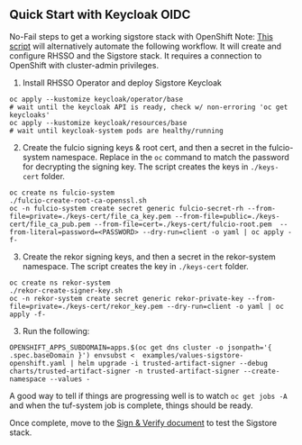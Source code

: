 ## Quick Start with Keycloak OIDC

No-Fail steps to get a working sigstore stack with OpenShift
Note: [This script](tas-easy-install.sh) will alternatively automate the following workflow. It will create and configure RHSSO and the Sigstore stack. It requires a connection to OpenShift with cluster-admin privileges.

1. Install RHSSO Operator and deploy Sigstore Keycloak

```shell
oc apply --kustomize keycloak/operator/base
# wait until the keycloak API is ready, check w/ non-erroring 'oc get keycloaks'
oc apply --kustomize keycloak/resources/base
# wait until keycloak-system pods are healthy/running
```

2. Create the fulcio signing keys & root cert, and then a secret in the fulcio-system namespace. Replace <PASSWORD> in the `oc` command to match the password for decrypting the signing key. The script creates the keys in `./keys-cert` folder.

```shell
oc create ns fulcio-system
./fulcio-create-root-ca-openssl.sh
oc -n fulcio-system create secret generic fulcio-secret-rh --from-file=private=./keys-cert/file_ca_key.pem --from-file=public=./keys-cert/file_ca_pub.pem --from-file=cert=./keys-cert/fulcio-root.pem  --from-literal=password=<PASSWORD> --dry-run=client -o yaml | oc apply -f-
```

3. Create the rekor signing keys, and then a secret in the rekor-system namespace. The script creates the key in `./keys-cert` folder.

```shell
oc create ns rekor-system
./rekor-create-signer-key.sh
oc -n rekor-system create secret generic rekor-private-key --from-file=private=./keys-cert/rekor_key.pem --dry-run=client -o yaml | oc apply -f-
```

3.  Run the following:

```shell
OPENSHIFT_APPS_SUBDOMAIN=apps.$(oc get dns cluster -o jsonpath='{ .spec.baseDomain }') envsubst <  examples/values-sigstore-openshift.yaml | helm upgrade -i trusted-artifact-signer --debug charts/trusted-artifact-signer -n trusted-artifact-signer --create-namespace --values -
```

A good way to tell if things are progressing well is to watch `oc get jobs -A` and when the tuf-system job is complete,
things should be ready.

Once complete, move to the [Sign & Verify document](./sign-verify.md) to test the Sigstore stack. 
